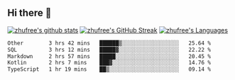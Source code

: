 ## Hi there 👋
[![zhufree's github stats](https://github-readme-stats.vercel.app/api?username=zhufree&show_icons=true&count_private=true)](https://github.com/anuraghazra/github-readme-stats)
[![zhufree's GitHub Streak](https://streak-stats.demolab.com/?user=zhufree)](https://git.io/streak-stats)
[![zhufree's Languages](https://github-readme-stats.vercel.app/api/top-langs/?username=zhufree&layout=compact&langs_count=10)](https://github.com/anuraghazra/github-readme-stats)
<!--START_SECTION:waka-->

```txt
Other        3 hrs 42 mins   ██████▒░░░░░░░░░░░░░░░░░░   25.64 %
SQL          3 hrs 12 mins   █████▓░░░░░░░░░░░░░░░░░░░   22.22 %
Markdown     2 hrs 57 mins   █████░░░░░░░░░░░░░░░░░░░░   20.45 %
Kotlin       2 hrs 7 mins    ███▓░░░░░░░░░░░░░░░░░░░░░   14.76 %
TypeScript   1 hr 19 mins    ██▒░░░░░░░░░░░░░░░░░░░░░░   09.14 %
```

<!--END_SECTION:waka-->

<!--
**zhufree/zhufree** is a ✨ _special_ ✨ repository because its `README.md` (this file) appears on your GitHub profile.

Here are some ideas to get you started:

- 🔭 I’m currently working on ...
- 🌱 I’m currently learning ...
- 👯 I’m looking to collaborate on ...
- 🤔 I’m looking for help with ...
- 💬 Ask me about ...
- 📫 How to reach me: ...
- 😄 Pronouns: ...
- ⚡ Fun fact: ...
-->
